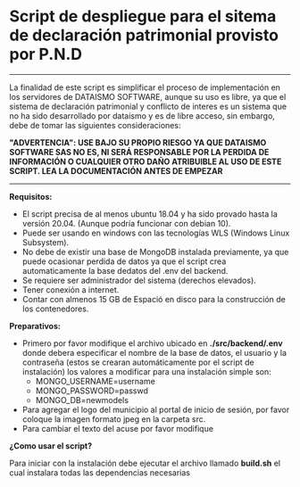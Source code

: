 # Script de despliegue para el sitema de declaración patrimonial provisto por P.N.D
***
La finalidad de este script es simplificar el proceso de implementación en los servidores de DATAISMO 
SOFTWARE, aunque su uso es libre, ya que el sistema de declaración patrimonial y conflicto de interes 
es un sistema que no ha sido desarrollado por dataismo y es de libre acceso, sin embargo, debe de tomar 
las siguientes consideraciones:

<strong>
"ADVERTENCIA": USE BAJO SU PROPIO RIESGO YA QUE DATAISMO SOFTWARE SAS NO ES, NI SERÁ RESPONSABLE POR LA PERDIDA 
DE INFORMACIÓN O CUALQUIER OTRO DAÑO ATRIBUIBLE AL USO DE ESTE SCRIPT. LEA LA DOCUMENTACIÓN ANTES DE EMPEZAR
</strong>

***
**Requisitos:**
- El script precisa de al menos ubuntu 18.04 y ha sido provado hasta la versión 20.04. 
 (Aunque podría funcionar con debian 10).
- Puede ser usando en windows con las tecnologías WLS (Windows Linux Subsystem).
- No debe de existir una base de MongoDB instalada previamente, ya que puede ocasionar perdida de datos ya que el 
script crea automaticamente la base dedatos del .env del backend.
- Se requiere ser administrador del sistema (derechos elevados).
- Tener conexión a internet.
- Contar con almenos 15 GB de Espació en disco para la construcción de los contenedores.

**Preparativos:**
- Primero por favor modifique el archivo ubicado en **./src/backend/.env** donde debera especificar el nombre de
la base de datos, el usuario y la contraseña (estos se crearan automáticamente por el script de instalación) los valores
 a modificar para una instalación simple son:
  - MONGO_USERNAME=username
  -  MONGO_PASSWORD=passwd
  -  MONGO_DB=newmodels
- Para agregar el logo del municipio al portal de inicio de sesión, por favor coloque la imagen formato jpeg
en la carpeta src.
- Para cambiar el texto del acuse por favor modifique

**¿Como usar el script?**

Para iniciar con la instalación debe ejecutar el archivo llamado **build.sh** el cual instalara todas
las dependencias necesarias